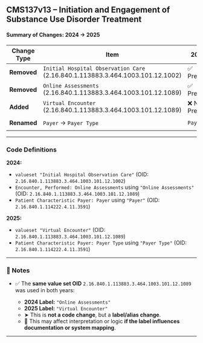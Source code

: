 ## **CMS137v13 – Initiation and Engagement of Substance Use Disorder Treatment**

#### **Summary of Changes: 2024 → 2025**

| Change Type | Item                                                                              | 2024          | 2025         |
| ----------- | --------------------------------------------------------------------------------- | ------------- | ------------ |
| **Removed** | `Initial Hospital Observation Care`<br>(2.16.840.1.113883.3.464.1003.101.12.1002) | ✅ Present     | ❌ Removed    |
| **Removed** | `Online Assessments`<br>(2.16.840.1.113883.3.464.1003.101.12.1089)                | ✅ Present     | ❌ Removed    |
| **Added**   | `Virtual Encounter`<br>(2.16.840.1.113883.3.464.1003.101.12.1089)                 | ❌ Not Present | ✅ Added      |
| **Renamed** | `Payer` → `Payer Type`                                                            | `Payer`       | `Payer Type` |

---

### **Code Definitions**

**2024:**

* `valueset "Initial Hospital Observation Care"` (OID: `2.16.840.1.113883.3.464.1003.101.12.1002`)
* `Encounter, Performed: Online Assessments` using `"Online Assessments"` (OID: `2.16.840.1.113883.3.464.1003.101.12.1089`)
* `Patient Characteristic Payer: Payer` using `"Payer"` (OID: `2.16.840.1.114222.4.11.3591`)

**2025:**

* `valueset "Virtual Encounter"` (OID: `2.16.840.1.113883.3.464.1003.101.12.1089`)
* `Patient Characteristic Payer: Payer Type` using `"Payer Type"` (OID: `2.16.840.1.114222.4.11.3591`)

---

### 🔎 Notes

* ✅ The **same value set OID** `2.16.840.1.113883.3.464.1003.101.12.1089` was used in both years:

  * **2024 Label:** `"Online Assessments"`
  * **2025 Label:** `"Virtual Encounter"`
  * ➤ This is **not a code change**, but a **label/alias change**.
  * 📌 This may affect interpretation or logic **if the label influences documentation or system mapping**.

---
